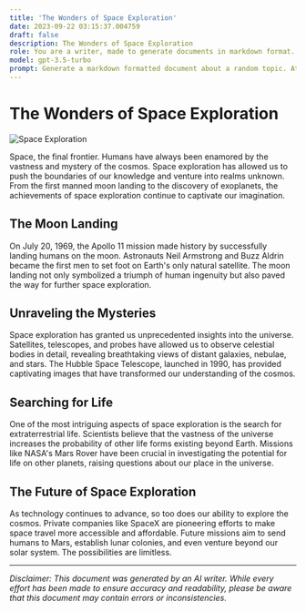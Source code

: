 ```yaml
---
title: 'The Wonders of Space Exploration'
date: 2023-09-22 03:15:37.004759
draft: false
description: The Wonders of Space Exploration
role: You are a writer, made to generate documents in markdown format. It is very important that all of the documents you generate are in valid markdown format.
model: gpt-3.5-turbo
prompt: Generate a markdown formatted document about a random topic. At the bottom, include a disclaimer explaining that the document was generated by you. The first line of the document should be the title. Make sure that the entire document is in proper markdown format, using a mix of various tags to make the document visually appealing.
---
```


# The Wonders of Space Exploration

![Space Exploration](https://images.unsplash.com/photo-1549036474-4adf8fef9a8e)

Space, the final frontier. Humans have always been enamored by the vastness and mystery of the cosmos. Space exploration has allowed us to push the boundaries of our knowledge and venture into realms unknown. From the first manned moon landing to the discovery of exoplanets, the achievements of space exploration continue to captivate our imagination.

## The Moon Landing

On July 20, 1969, the Apollo 11 mission made history by successfully landing humans on the moon. Astronauts Neil Armstrong and Buzz Aldrin became the first men to set foot on Earth's only natural satellite. The moon landing not only symbolized a triumph of human ingenuity but also paved the way for further space exploration.

## Unraveling the Mysteries

Space exploration has granted us unprecedented insights into the universe. Satellites, telescopes, and probes have allowed us to observe celestial bodies in detail, revealing breathtaking views of distant galaxies, nebulae, and stars. The Hubble Space Telescope, launched in 1990, has provided captivating images that have transformed our understanding of the cosmos.

## Searching for Life

One of the most intriguing aspects of space exploration is the search for extraterrestrial life. Scientists believe that the vastness of the universe increases the probability of other life forms existing beyond Earth. Missions like NASA's Mars Rover have been crucial in investigating the potential for life on other planets, raising questions about our place in the universe.

## The Future of Space Exploration

As technology continues to advance, so too does our ability to explore the cosmos. Private companies like SpaceX are pioneering efforts to make space travel more accessible and affordable. Future missions aim to send humans to Mars, establish lunar colonies, and even venture beyond our solar system. The possibilities are limitless.

---

*Disclaimer: This document was generated by an AI writer. While every effort has been made to ensure accuracy and readability, please be aware that this document may contain errors or inconsistencies.*